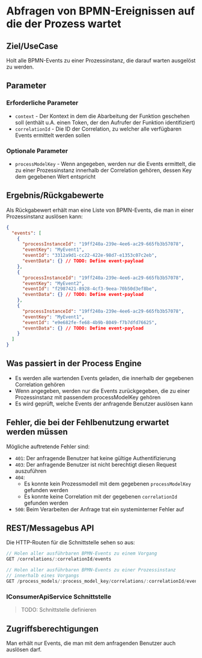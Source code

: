 # Abfragen von BPMN-Ereignissen auf die der Prozess wartet

## Ziel/UseCase

Holt alle BPMN-Events zu einer Prozessinstanz, die darauf warten ausgelöst
zu werden.

## Parameter

### Erforderliche Parameter

* `context` - Der Kontext in dem die Abarbeitung der Funktion geschehen soll
  (enthält u.A. einen Token, der den Aufrufer der Funktion identifiziert)
* `correlationId` - Die ID der Correlation, zu welcher alle verfügbaren Events
  ermittelt werden sollen

### Optionale Parameter

* `processModelKey` - Wenn angegeben, werden nur die Events ermittelt, die zu
  einer Prozessinstanz innerhalb der Correlation gehören, dessen Key dem
  gegebenen Wert entspricht

## Ergebnis/Rückgabewerte

Als Rückgabewert erhält man eine Liste von BPMN-Events,
die man in einer Prozessinstanz auslösen kann:

```JSON
{
  "events": [
    {
      "processInstanceId": "19ff240a-239e-4ee6-ac29-665fb3b57078",
      "eventKey": "MyEvent1",
      "eventId": "3312a9d1-cc22-422e-98d7-e1353c07c2eb",
      "eventData": {} // TODO: Define event-payload
    },
    {
      "processInstanceId": "19ff240a-239e-4ee6-ac29-665fb3b57078",
      "eventKey": "MyEvent2",
      "eventId": "f2987421-8928-4cf3-9eea-70b50d3ef8be",
      "eventData": {} // TODO: Define event-payload
    },
    {
      "processInstanceId": "19ff240a-239e-4ee6-ac29-665fb3b57078",
      "eventKey": "MyEvent1",
      "eventId": "e9e682fe-fe68-4b9b-8049-f7b7dfd76625",
      "eventData": {} // TODO: Define event-payload
    }
  ]
}
```

## Was passiert in der Process Engine

- Es werden alle wartenden Events geladen, die innerhalb der gegebenen
  Correlation gehören
- Wenn angegeben, werden nur die Events zurückgegeben, die zu einer
  Prozessinstanz mit passendem processModelKey gehören
- Es wird geprüft, welche Events der anfragende Benutzer auslösen kann

## Fehler, die bei der Fehlbenutzung erwartet werden müssen

Mögliche auftretende Fehler sind:
- `401`: Der anfragende Benutzer hat keine gültige Authentifizierung
- `403`: Der anfragende Benutzer ist nicht berechtigt diesen Request auszuführen
- `404`:
  - Es konnte kein Prozessmodell mit dem gegebenen `processModelKey`
    gefunden werden
  - Es konnte keine Correlation mit der gegebenen `correlationId`
    gefunden werden
- `500`: Beim Verarbeiten der Anfrage trat ein systeminterner Fehler auf

## REST/Messagebus API

Die HTTP-Routen für die Schnittstelle sehen so aus:

```JavaScript
// Holen aller ausführbaren BPMN-Events zu einem Vorgang
GET /correlations/:correlationId/events

// Holen aller ausführbaren BPMN-Events zu einer Prozessinstanz
// innerhalb eines Vorgangs
GET /process_models/:process_model_key/correlations/:correlationId/events
```

### IConsumerApiService Schnittstelle

> TODO: Schnittstelle definieren

## Zugriffsberechtigungen

Man erhält nur Events, die man mit dem anfragenden Benutzer auch auslösen darf.
